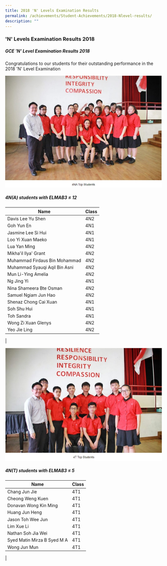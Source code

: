 ```yaml
---
title: 2018 'N' Levels Examination Results
permalink: /achievements/Student-Achievements/2018-Nlevel-results/
description: ""
---
```

### 'N' Levels Examination Results 2018

##### GCE 'N' Level Examination Results 2018
Congratulations to our students for their outstanding performance in the 2018 'N' Level Examination

![](/images/4na%20top%20students%20w%20caption.jpg)

##### 4N(A) students with ELMAB3 ≤ 12

| Name | Class |
|---|---|
| Davis Lee Yu Shen | 4N2 |
| Goh Yun En | 4N1 |
| Jasmine Lee Si Hui | 4N1 |
| Loo Yi Xuan Maeko | 4N1 |
| Lua Yan Ming | 4N2 |
| Mikha'il llya' Grant | 4N2 |
| Muhammad Firdaus Bin Mohammad | 4N2 |
| Muhammad Syauqi Aqil Bin Asni | 4N2 |
| Mun Li-Ying Amelia | 4N2 |
| Ng Jing Yi | 4N1 |
| Nina Shameera Bte Osman | 4N2 |
| Samuel Ngiam Jun Hao | 4N2 |
| Shenaz Chong Cai Xuan | 4N1 |
| Soh Shu Hui | 4N1 |
| Toh Sandra | 4N1 |
| Wong Zi Xuan Glenys | 4N2 |
| Yeo Jie Ling | 4N2 |
|

![](/images/4t%20top%20students.jpg)

##### 4N(T) students with ELMAB3 ≤ 5

| Name | Class |
|---|---|
| Chang Jun Jie | 4T1 |
| Cheong Weng Kuen | 4T1 |
| Donavan Wong Kin Ming | 4T1 |
| Huang Jun Heng | 4T1 |
| Jason Toh Wee Jun | 4T1 |
| Lim Xue Li | 4T1 |
| Nathan Soh Jia Wei | 4T1 |
| Syed Matin Mirza B Syed M A | 4T1 |
| Wong Jun Mun | 4T1 |
|